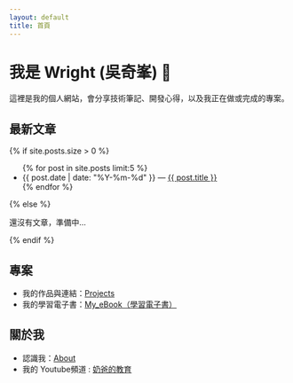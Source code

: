 ```yaml
---
layout: default
title: 首頁
---
```


# 我是 Wright (吳奇峯) 👋

這裡是我的個人網站，會分享技術筆記、開發心得，以及我正在做或完成的專案。

## 最新文章
{% if site.posts.size > 0 %}
<ul>
{% for post in site.posts limit:5 %}
  <li><span>{{ post.date | date: "%Y-%m-%d" }}</span> — <a href="{{ post.url | relative_url }}">{{ post.title }}</a></li>
{% endfor %}
</ul>
{% else %}
<p>還沒有文章，準備中...</p>
{% endif %}

## 專案
- 我的作品與連結：<a href="{{ '/projects' | relative_url }}">Projects</a>
- 我的學習電子書：<a href="https://github.com/wright0418/My_eBook/tree/main" target="_blank" rel="noopener">My_eBook（學習電子書）</a>

## 關於我
- 認識我：<a href="{{ '/about' | relative_url }}">About</a>
- 我的 Youtube頻道 : <a href="https://www.youtube.com/c/%E5%A5%B6%E7%88%B8%E7%9A%84%E6%95%99%E8%82%B2">奶爸的教育</a>